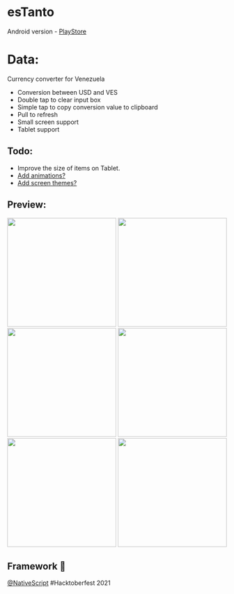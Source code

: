 # esTanto 

Android version - [PlayStore](https://play.google.com/store/apps/details?id=me.ireiser.estanto)

# Data:

Currency converter for Venezuela

- Conversion between USD and VES
- Double tap to clear input box
- Simple tap to copy conversion value to clipboard
- Pull to refresh
- Small screen support
- Tablet support

## Todo:

- Improve the size of items on Tablet.
- [Add animations?](https://docs.nativescript.org/interaction.html)
- [Add screen themes?](https://blog.nativescript.org/dynamically-swap-themes-with-theme-switcher/index.html)

## Preview:

<p align="center" float="left">
  <img src="https://user-images.githubusercontent.com/9746122/138577969-a76da6db-b920-4730-8dea-a0dcb536f4db.gif" width="250" />
  <img src="https://user-images.githubusercontent.com/9746122/138578078-3ef97f4e-e03d-45b6-9e2e-c37450e57a1a.png" width="250" />
  <img src="https://user-images.githubusercontent.com/9746122/138578086-3997858a-ba28-4f60-93df-4cca3d6e4ebb.png" width="250" /> 
  <img src="https://user-images.githubusercontent.com/9746122/138578175-8469d299-6698-4049-8940-43a545791d5e.png" width="250" /> 
  <img src="https://user-images.githubusercontent.com/9746122/138514652-88e7147b-b299-4932-9f01-c912adc2860e.png" width="250" />
  <img src="https://user-images.githubusercontent.com/9746122/138513478-43fd49a8-3f0b-4a32-89b0-a064fb063270.png" width="250" />
</p>

## Framework 💙

[@NativeScript](https://github.com/NativeScript/NativeScript) #Hacktoberfest 2021
